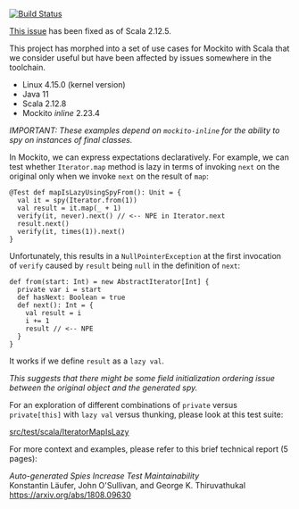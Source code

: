 [![Build Status](https://travis-ci.org/klaeufer/issue10709-scala.svg?branch=master)](https://travis-ci.org/klaeufer/issue10709-scala)

[This issue](https://github.com/scala/bug/issues/10709)
has been fixed as of Scala 2.12.5.

This project has morphed into a set of use cases for Mockito with Scala
that we consider useful but have been affected by issues
somewhere in the toolchain.

- Linux 4.15.0 (kernel version)
- Java 11
- Scala 2.12.8
- Mockito *inline* 2.23.4

*IMPORTANT: These examples depend on `mockito-inline` for the
ability to spy on instances of final classes.*

In Mockito, we can express expectations declaratively.
For example, we can test whether `Iterator.map` method is lazy
in terms of invoking `next` on the original
only when we invoke `next` on the result of `map`:

    @Test def mapIsLazyUsingSpyFrom(): Unit = {
      val it = spy(Iterator.from(1))
      val result = it.map(_ + 1)
      verify(it, never).next() // <-- NPE in Iterator.next
      result.next()
      verify(it, times(1)).next()
    }

Unfortunately, this results in a `NullPointerException`
at the first invocation of `verify` caused by `result` being `null`
in the definition of `next`:

    def from(start: Int) = new AbstractIterator[Int] {
      private var i = start
      def hasNext: Boolean = true
      def next(): Int = {
        val result = i
        i += 1
        result // <-- NPE
      }
    }

It works if we define `result` as a `lazy val`.

*This suggests that there might be some field initialization ordering issue between
the original object and the generated spy.*

For an exploration of different combinations of `private` versus `private[this]`
with `lazy val` versus thunking, please look at this test suite:

[src/test/scala/IteratorMapIsLazy](src/test/scala/IteratorMapIsLazy.scala)

For more context and examples, please refer to this brief technical report (5 pages):

*Auto-generated Spies Increase Test Maintainability* \
Konstantin Läufer, John O'Sullivan, and George K. Thiruvathukal \
https://arxiv.org/abs/1808.09630
